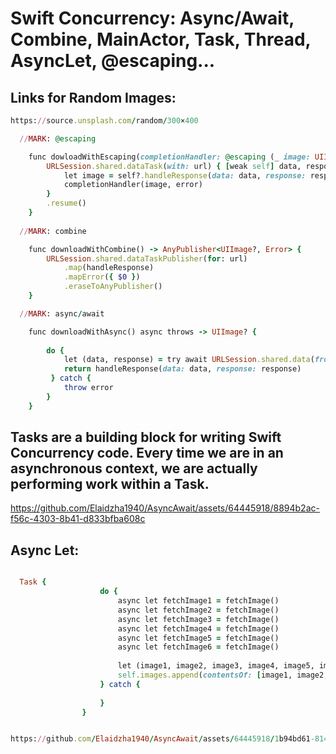 Swift Concurrency: Async/Await, Combine, MainActor, Task, Thread, AsyncLet, @escaping...
============

Links for Random Images: 
------------------------

```````````````````````ruby
https://source.unsplash.com/random/300×400

```````````````````````
 
```````````````````````ruby
  //MARK: @escaping

    func dowloadWithEscaping(completionHandler: @escaping (_ image: UIImage?, _ error: Error?) -> Void) {
        URLSession.shared.dataTask(with: url) { [weak self] data, response, error in
            let image = self?.handleResponse(data: data, response: response)
            completionHandler(image, error)
        }
        .resume()
    }
 
  //MARK: combine

    func downloadWithCombine() -> AnyPublisher<UIImage?, Error> {
        URLSession.shared.dataTaskPublisher(for: url)
            .map(handleResponse)
            .mapError({ $0 })
            .eraseToAnyPublisher()
    }

  //MARK: async/await

    func downloadWithAsync() async throws -> UIImage? {
        
        do {
            let (data, response) = try await URLSession.shared.data(from: url, delegate: nil)
            return handleResponse(data: data, response: response)
         } catch {
            throw error
        }
    }
```````````````````````

Tasks are a building block for writing Swift Concurrency code. Every time we are in an asynchronous context, we are actually performing work within a Task.
-----------------------------------------------------------------------------------------------------------------------------------------------------------

https://github.com/Elaidzha1940/AsyncAwait/assets/64445918/8894b2ac-f56c-4303-8b41-d833bfba608c

Async Let: 
----------

```````````ruby

  Task {
                    do {
                        async let fetchImage1 = fetchImage()
                        async let fetchImage2 = fetchImage()
                        async let fetchImage3 = fetchImage()
                        async let fetchImage4 = fetchImage()
                        async let fetchImage5 = fetchImage()
                        async let fetchImage6 = fetchImage()
                        
                        let (image1, image2, image3, image4, image5, image6) = await (try fetchImage1, try fetchImage2, try fetchImage3, try fetchImage4, try fetchImage5, try fetchImage6)
                        self.images.append(contentsOf: [image1, image2, image3, image4, image5, image6])
                    } catch {
                        
                    }
                }


https://github.com/Elaidzha1940/AsyncAwait/assets/64445918/1b94bd61-8140-4276-b1ac-1dbdae7b11b2


```````````
